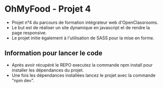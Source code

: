 # OhMyFood - Projet 4

- Projet n°4 du parcours de formation intégrateur web d'OpenClassrooms.
- Le but est de réaliser un site dynamique en javascript et de rendre la page responsive.
- Le projet initie également à l'utilisation de SASS pour la mise en forme.

## Information pour lancer le code

- Après avoir récupéré le REPO executez la commande npm install pour installer les dépendances du projet.
- Une fois les dépendances installées lancez le projet avec la commande "npm dev".
